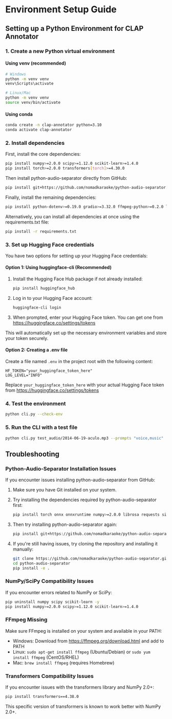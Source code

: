 # Environment Setup Guide

## Setting up a Python Environment for CLAP Annotator

### 1. Create a new Python virtual environment

#### Using venv (recommended)
```bash
# Windows
python -m venv venv
venv\Scripts\activate

# Linux/Mac
python -m venv venv
source venv/bin/activate
```

#### Using conda
```bash
conda create -n clap-annotator python=3.10
conda activate clap-annotator
```

### 2. Install dependencies

First, install the core dependencies:

```bash
pip install numpy>=2.0.0 scipy>=1.12.0 scikit-learn>=1.4.0
pip install torch>=2.0.0 transformers[torch]>=4.30.0
```

Then install python-audio-separator directly from GitHub:

```bash
pip install git+https://github.com/nomadkaraoke/python-audio-separator.git
```

Finally, install the remaining dependencies:

```bash
pip install python-dotenv>=0.19.0 gradio>=3.32.0 ffmpeg-python>=0.2.0 librosa>=0.10.0 soundfile>=0.12.1
```

Alternatively, you can install all dependencies at once using the requirements.txt file:

```bash
pip install -r requirements.txt
```

### 3. Set up Hugging Face credentials

You have two options for setting up your Hugging Face credentials:

#### Option 1: Using huggingface-cli (Recommended)

1. Install the Hugging Face Hub package if not already installed:
   ```bash
   pip install huggingface_hub
   ```

2. Log in to your Hugging Face account:
   ```bash
   huggingface-cli login
   ```
   
3. When prompted, enter your Hugging Face token. You can get one from https://huggingface.co/settings/tokens

This will automatically set up the necessary environment variables and store your token securely.

#### Option 2: Creating a .env file

Create a file named `.env` in the project root with the following content:

```
HF_TOKEN="your_huggingface_token_here"
LOG_LEVEL="INFO"
```

Replace `your_huggingface_token_here` with your actual Hugging Face token from https://huggingface.co/settings/tokens

### 4. Test the environment

```bash
python cli.py --check-env
```

### 5. Run the CLI with a test file

```bash
python cli.py test_audio/2014-06-19-aculo.mp3 --prompts "voice,music"
```

## Troubleshooting

### Python-Audio-Separator Installation Issues

If you encounter issues installing python-audio-separator from GitHub:

1. Make sure you have Git installed on your system.

2. Try installing the dependencies required by python-audio-separator first:
   ```bash
   pip install torch onnx onnxruntime numpy>=2.0.0 librosa requests six tqdm pydub
   ```

3. Then try installing python-audio-separator again:
   ```bash
   pip install git+https://github.com/nomadkaraoke/python-audio-separator.git
   ```

4. If you're still having issues, try cloning the repository and installing it manually:
   ```bash
   git clone https://github.com/nomadkaraoke/python-audio-separator.git
   cd python-audio-separator
   pip install -e .
   ```

### NumPy/SciPy Compatibility Issues

If you encounter errors related to NumPy or SciPy:

```bash
pip uninstall numpy scipy scikit-learn -y
pip install numpy>=2.0.0 scipy>=1.12.0 scikit-learn>=1.4.0
```

### FFmpeg Missing

Make sure FFmpeg is installed on your system and available in your PATH:

- Windows: Download from https://ffmpeg.org/download.html and add to PATH
- Linux: `sudo apt-get install ffmpeg` (Ubuntu/Debian) or `sudo yum install ffmpeg` (CentOS/RHEL)
- Mac: `brew install ffmpeg` (requires Homebrew)

### Transformers Compatibility Issues

If you encounter issues with the transformers library and NumPy 2.0+:

```bash
pip install transformers==4.38.0
```

This specific version of transformers is known to work better with NumPy 2.0+. 